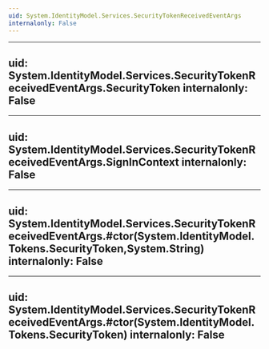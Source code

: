 ```yaml
---
uid: System.IdentityModel.Services.SecurityTokenReceivedEventArgs
internalonly: False
---
```


---
uid: System.IdentityModel.Services.SecurityTokenReceivedEventArgs.SecurityToken
internalonly: False
---

---
uid: System.IdentityModel.Services.SecurityTokenReceivedEventArgs.SignInContext
internalonly: False
---

---
uid: System.IdentityModel.Services.SecurityTokenReceivedEventArgs.#ctor(System.IdentityModel.Tokens.SecurityToken,System.String)
internalonly: False
---

---
uid: System.IdentityModel.Services.SecurityTokenReceivedEventArgs.#ctor(System.IdentityModel.Tokens.SecurityToken)
internalonly: False
---

